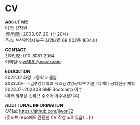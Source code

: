 # CV

**ABOUT ME**<br>
이름: 양지원<br>
생년월일: 2003. 07. 20. (만 20세)<br>
주소: 부산광역시 북구 화명대로 68 (102동 1604호)<br>

**CONTACT**<br>
전화번호: 010-8081-2064	<br>
이메일: yjw6581@naver.com<br>

**EDUCATION**<br>
2022.02 화명 고등학교 졸업<br>
2022.03~ 국립부경대학교 시스템경영공학부 기술 ·데이터 공학전공 재학<br>
2023.07~2023.08 SME Bootcamp 이수<br>
(아래 첨부된 깃허브 주소에 이수내용기록)<br>

**ADDITIONAL INFORMATION**<br>
깃허브: https://github.com/jiwon72<br>
(깃허브 repo에도 간단한 CV 작성 되어있습니다!)<br>
